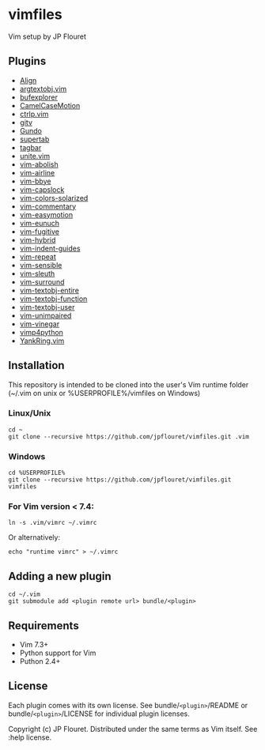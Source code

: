 # vimfiles

Vim setup by JP Flouret

## Plugins

* [Align](https://github.com/vim-scripts/Align.git)
* [argtextobj.vim](https://github.com/vim-scripts/argtextobj.vim.git)
* [bufexplorer](https://github.com/jlanzarotta/bufexplorer.git)
* [CamelCaseMotion](https://github.com/bkad/CamelCaseMotion.git)
* [ctrlp.vim](https://github.com/kien/ctrlp.vim.git)
* [gitv](https://github.com/gregsexton/gitv.git)
* [Gundo](https://github.com/vim-scripts/Gundo.git)
* [supertab](https://github.com/ervandew/supertab.git)
* [tagbar](https://github.com/majutsushi/tagbar.git)
* [unite.vim](https://github.com/Shougo/unite.vim.git)
* [vim-abolish](https://github.com/tpope/vim-abolish.git)
* [vim-airline](https://github.com/bling/vim-airline)
* [vim-bbye](https://github.com/moll/vim-bbye.git)
* [vim-capslock](https://github.com/tpope/vim-capslock.git)
* [vim-colors-solarized](https://github.com/altercation/vim-colors-solarized.git)
* [vim-commentary](https://github.com/tpope/vim-commentary.git)
* [vim-easymotion](https://github.com/Lokaltog/vim-easymotion.git)
* [vim-eunuch](https://github.com/tpope/vim-eunuch.git)
* [vim-fugitive](https://github.com/tpope/vim-fugitive.git)
* [vim-hybrid](https://github.com/w0ng/vim-hybrid.git)
* [vim-indent-guides](https://github.com/nathanaelkane/vim-indent-guides.git)
* [vim-repeat](https://github.com/tpope/vim-repeat.git)
* [vim-sensible](https://github.com/tpope/vim-sensible.git)
* [vim-sleuth](https://github.com/tpope/vim-sleuth.git)
* [vim-surround](https://github.com/tpope/vim-surround.git)
* [vim-textobj-entire](https://github.com/kana/vim-textobj-entire.git)
* [vim-textobj-function](https://github.com/kana/vim-textobj-function.git)
* [vim-textobj-user](https://github.com/kana/vim-textobj-user.git)
* [vim-unimpaired](https://github.com/tpope/vim-unimpaired.git)
* [vim-vinegar](https://github.com/tpope/vim-vinegar.git)
* [vimp4python](https://github.com/jpflouret/vimp4python.git)
* [YankRing.vim](https://github.com/vim-scripts/YankRing.vim.git)

## Installation

This repository is intended to be cloned into the user's Vim runtime folder
(~/.vim on unix or %USERPROFILE%/vimfiles on Windows)

### Linux/Unix

    cd ~
    git clone --recursive https://github.com/jpflouret/vimfiles.git .vim

### Windows

    cd %USERPROFILE%
    git clone --recursive https://github.com/jpflouret/vimfiles.git vimfiles


### For Vim version < 7.4:

    ln -s .vim/vimrc ~/.vimrc

Or alternatively:

    echo "runtime vimrc" > ~/.vimrc

## Adding a new plugin

    cd ~/.vim
    git submodule add <plugin remote url> bundle/<plugin>

## Requirements

* Vim 7.3+
* Python support for Vim
* Puthon 2.4+

## License
Each plugin comes with its own license. See bundle/`<plugin>`/README or bundle/`<plugin>`/LICENSE
for individual plugin licenses.

Copyright (c) JP Flouret. Distributed under the same terms as Vim itself.
See :help license.
